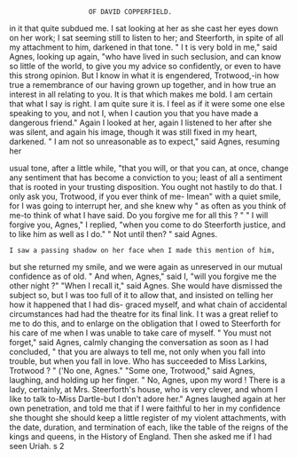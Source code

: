                         OF DAVID COPPERFIELD.

in it that quite subdued me. I sat looking at her as she cast her eyes
down on her work; I sat seeming still to listen to her; and Steerforth,
in spite of all my attachment to him, darkened in that tone.
    " I t is very bold in me," said Agnes, looking up again, "who have
lived in such seclusion, and can know so little of the world, to give you
my advice so confidently, or even to have this strong opinion. But I
know in what it is engendered, Trotwood,-in how true a remembrance
of our having grown up together, and in how true an interest in all
relating to you. It is that which makes me bold. I am certain that what
I say is right. I am quite sure it is. I feel as if it were some one else
speaking to you, and not I, when I caution you that you have made a
dangerous friend."
    Again I looked at her, again I listened to her after she was silent, and
again his image, though it was still fixed in my heart, darkened.
    " I am not so unreasonable as to expect," said Agnes, resuming her

usual tone, after a little while, "that you will, or that you can, at once,
change any sentiment that has become a conviction to you; least of all a
sentiment that is rooted in your trusting disposition. You ought not
hastily to do that. I only ask you, Trotwood, if you ever think of me-
Imean" with a quiet smile, for I was going to interrupt her, and she
knew why " as often as you think of me-to think of what I have said.
Do you forgive me for all this ? "
    " I will forgive you, Agnes," I replied,       "when you come to do
Steerforth justice, and to like him as well as I do."
    " Not until then? " said Agnes.

    I saw a passing shadow on her face when I made this mention of him,
but she returned my smile, and we were again as unreserved in our
 mutual confidence as of old.
    " And when, Agnes," said I, "will you forgive me the other night ?"
    "When I recall it," said Agnes.
    She would have dismissed the subject so, but I was too full of it to
 allow that, and insisted on telling her how it happened that I had dis-
 graced myself, and what chain of accidental circumstances had had the
 theatre for its final link. I t was a great relief to me to do this, and to
 enlarge on the obligation that I owed to Steerforth for his care of me
 when I was unable to take care of myself.
    " You must not forget," said Agnes, calmly changing the conversation
 as soon as I had concluded, " that you are always to tell me, not only
 when you fall into trouble, but when you fall in love. Who has succeeded
 to Miss Larkins, Trotwood ? "
    ('No one, Agnes."
    "Some one, Trotwood," said Agnes, laughing, and holding up her
 finger.
    " No, Agnes, upon my word ! There is a lady, certainly, at Mrs.
  Steerforth's house, who is very clever, and whom I like to talk to-Miss
 Dartle-but I don't adore her."
    Agnes laughed again at her own penetration, and told me that if I were
 faithful to her in my confidence she thought she should keep a little register
 of my violent attachments, with the date, duration, and termination of
 each, like the table of the reigns of the kings and queens, in the History
 of England. Then she asked me if I had seen Uriah.
                                                            s 2
